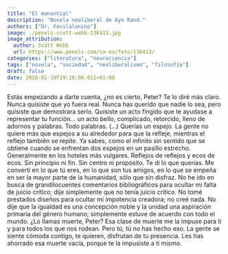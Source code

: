 ```yaml
---
title: "El manantial"
description: "Novela neoliberal de Ayn Rand."
authors: ["Dr. Fenilalanino"]
image: ./pexels-scott-webb-136413.jpg
image_attribution:
  author: Scott Webb
  url: https://www.pexels.com/ca-es/foto/136413/
categories: ["literatura", "neurociencia"]
tags: ["novela", "sociedad", "neoliberalismo", "filosofía"]
draft: false
date: 2010-01-10T19:18:00.012+01:00
---
```


Estás empezando a darte cuenta, ¿no es cierto, Peter? Te lo diré más claro. Nunca quisiste que yo fuera real. Nunca has querido que nadie lo sea, pero quisiste que demostrara serlo. Quisiste un acto fingido que te ayudase a representar tu función... un acto bello, complicado, retorcido, lleno de adornos y palabras. Todo palabras. (...) Querías un espejo. La gente no quiere más que espejos a su alrededor para que la refleje, mientras el reflejo también se repite. Ya sabes, como el infinito sin sentido que se obtiene cuando se enfrentan dos espejos en un pasillo estrecho. Generalmente en los hoteles más vulgares. Reflejos de reflejos y ecos de ecos. Sin principio ni fin. Sin centro ni propósito. Te di lo que querías. Me convertí en lo que tú eres, en lo que son tus amigos, en lo que se empeña en ser la mayor parte de la humanidad, sólo que sin disfraz. No he ido en busca de grandilocuentes comentarios bibliográficos para ocultar mi falta de juicio crítico; dije simplemente que no tenía juicio crítico. No tomé prestados diseños para ocultar mí impotencia creadora; no creé nada. No dije que la igualdad es una concepción noble y la unidad una aspiración primaria del género humano; simplemente estuve de acuerdo con todo el mundo. ¿Lo llamas muerte, Peter? Esa clase de muerte me la impuse para ti y para todos los que nos rodean. Pero tú, tú no has hecho eso. La gente se siente cómoda contigo, te quieren, disfrutan de tu presencia. Les has ahorrado esa muerte vacía, porque te la impusiste a ti mismo.
